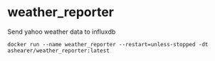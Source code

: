 # weather_reporter
Send yahoo weather data to influxdb

`docker run --name weather_reporter --restart=unless-stopped -dt ashearer/weather_reporter:latest`
